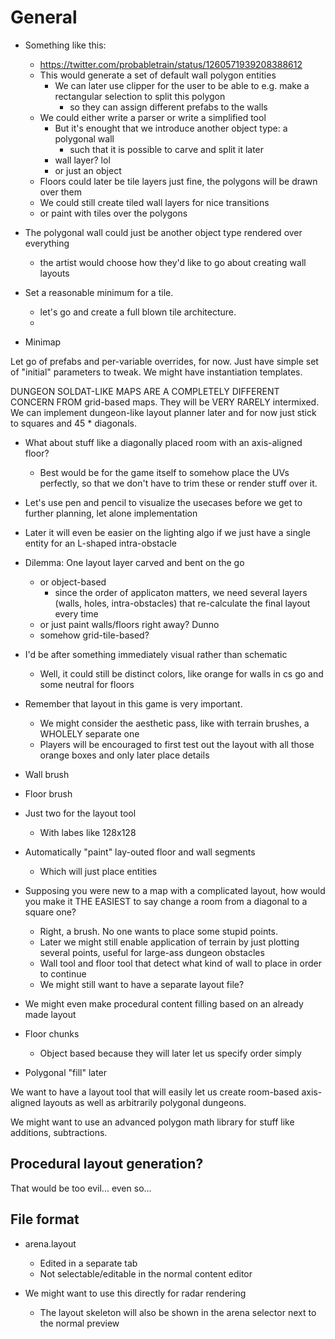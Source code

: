 # General

- Something like this:
	- https://twitter.com/probabletrain/status/1260571939208388612
	- This would generate a set of default wall polygon entities
		- We can later use clipper for the user to be able to e.g. make a rectangular selection to split this polygon
			- so they can assign different prefabs to the walls
	- We could either write a parser or write a simplified tool
		- But it's enought that we introduce another object type: a polygonal wall
			- such that it is possible to carve and split it later
		- wall layer? lol
		- or just an object
	- Floors could later be tile layers just fine, the polygons will be drawn over them
	- We could still create tiled wall layers for nice transitions
	- or paint with tiles over the polygons

- The polygonal wall could just be another object type rendered over everything
	- the artist would choose how they'd like to go about creating wall layouts


- Set a reasonable minimum for a tile.
	- let's go and create a full blown tile architecture.
	- 

- Minimap

Let go of prefabs and per-variable overrides, for now.
Just have simple set of "initial" parameters to tweak.
We might have instantiation templates.

DUNGEON SOLDAT-LIKE MAPS ARE A COMPLETELY DIFFERENT CONCERN FROM grid-based maps.
They will be VERY RARELY intermixed.
We can implement dungeon-like layout planner later and for now just stick to squares and 45 * diagonals.

- What about stuff like a diagonally placed room with an axis-aligned floor?
	- Best would be for the game itself to somehow place the UVs perfectly, so that we don't have to trim these or render stuff over it.

- Let's use pen and pencil to visualize the usecases before we get to further planning, let alone implementation

- Later it will even be easier on the lighting algo if we just have a single entity for an L-shaped intra-obstacle

- Dilemma: One layout layer carved and bent on the go
	- or object-based
		- since the order of applicaton matters, we need several layers (walls, holes, intra-obstacles) that re-calculate the final layout every time
	- or just paint walls/floors right away? Dunno
	- somehow grid-tile-based?

- I'd be after something immediately visual rather than schematic
	- Well, it could still be distinct colors, like orange for walls in cs go and some neutral for floors

- Remember that layout in this game is very important.
	- We might consider the aesthetic pass, like with terrain brushes, a WHOLELY separate one
	- Players will be encouraged to first test out the layout with all those orange boxes and only later place details

- Wall brush
- Floor brush
- Just two for the layout tool
	- With labes like 128x128

- Automatically "paint" lay-outed floor and wall segments
	- Which will just place entities

- Supposing you were new to a map with a complicated layout, how would you make it THE EASIEST to say change a room from a diagonal to a square one?
	- Right, a brush. No one wants to place some stupid points.
	- Later we might still enable application of terrain by just plotting several points, useful for large-ass dungeon obstacles
	- Wall tool and floor tool that detect what kind of wall to place in order to continue
	- We might still want to have a separate layout file?

- We might even make procedural content filling based on an already made layout

- Floor chunks
	- Object based because they will later let us specify order simply

- Polygonal "fill" later

We want to have a layout tool that will easily let us create room-based axis-aligned layouts as well
as arbitrarily polygonal dungeons.

We might want to use an advanced polygon math library for stuff like additions, subtractions.

## Procedural layout generation?

That would be too evil... even so...

## File format

- arena.layout
	- Edited in a separate tab
	- Not selectable/editable in the normal content editor

- We might want to use this directly for radar rendering
	- The layout skeleton will also be shown in the arena selector next to the normal preview
